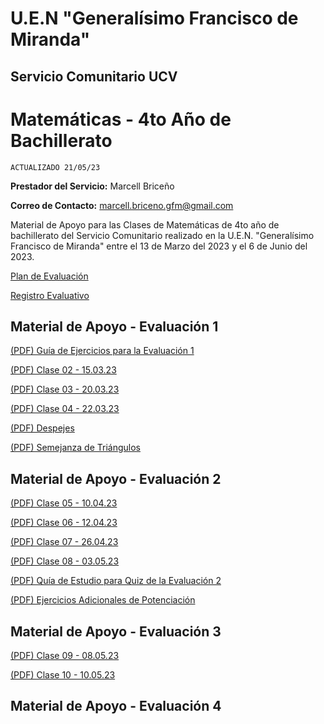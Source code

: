 # U.E.N "Generalísimo Francisco de Miranda"
## Servicio Comunitario UCV

# Matemáticas - 4to Año de Bachillerato

`ACTUALIZADO 21/05/23`

**Prestador del Servicio:** Marcell Briceño

**Correo de Contacto:** marcell.briceno.gfm@gmail.com

Material de Apoyo para las Clases de Matemáticas de 4to año de bachillerato del Servicio Comunitario realizado en la U.E.N. "Generalísimo Francisco de Miranda" entre el 13 de Marzo del 2023 y el 6 de Junio del 2023.

[Plan de Evaluación](https://drive.google.com/file/d/1YRl_j0lRh7vnMinKXTCRAWWnScUARwUR/view?usp=share_link)

[Registro Evaluativo](https://docs.google.com/spreadsheets/d/1HU9LNvpcdXRweshy6iyO9G3VC4Rg-lw3/edit?usp=share_link&ouid=102347422668289452029&rtpof=true&sd=true)

## Material de Apoyo - Evaluación 1

[(PDF) Guía de Ejercicios para la Evaluación 1](https://drive.google.com/file/d/1F4Ro4SoWW2_hDcUEHRp3rHzS4aas2TYT/view?usp=share_link)

[(PDF) Clase 02 - 15.03.23](https://drive.google.com/file/d/10PzF_qtKqlTtVdMGr44AG4w3uAkbfEvV/view?usp=share_link)

[(PDF) Clase 03 - 20.03.23](https://drive.google.com/file/d/1tLFNy1MkF3UsEy-klC6gAQA8oocPn1nU/view?usp=share_link)

[(PDF) Clase 04 - 22.03.23](https://drive.google.com/file/d/1ml_yrKmwHQt8dR6SJvZU0aZENbLbl46A/view?usp=share_link)

[(PDF) Despejes](https://drive.google.com/file/d/1FN2s-PMnTz8spyd4SsTEVYOwXOVLuqPL/view?usp=share_link)

[(PDF) Semejanza de Triángulos](https://drive.google.com/file/d/16-ZNkye-NDUQN7W-eQHlmNR7BLE5uwjy/view?usp=share_link)

## Material de Apoyo - Evaluación 2

[(PDF) Clase 05 - 10.04.23](https://drive.google.com/file/d/1u639TlNLVuXP7xIsCyBcYq9YVNBSjhqY/view?usp=share_link)

[(PDF) Clase 06 - 12.04.23](https://drive.google.com/file/d/1eOKHGBFm8u9yCeL5cFiB_fsQbsA89sIJ/view?usp=share_link)

[(PDF) Clase 07 - 26.04.23](https://drive.google.com/file/d/1DqccjWhhr3RL4-6AV1wkElY7-RlVca5o/view?usp=share_link)

[(PDF) Clase 08 - 03.05.23](https://drive.google.com/file/d/1lLmmuOQc2vQ5ywq5z1VfVAtLbEVjltKB/view?usp=share_link)

[(PDF) Quía de Estudio para Quiz de la Evaluación 2](https://drive.google.com/file/d/11BhZN5GEOxy2GEgpTILoRAeAsbeX0TrX/view?usp=share_link)

[(PDF) Ejercicios Adicionales de Potenciación](https://drive.google.com/file/d/1PoVJ8pWwsMPcw_YVlEcjrW_CDVdIkPtD/view?usp=share_link)

## Material de Apoyo - Evaluación 3

[(PDF) Clase 09 - 08.05.23](https://drive.google.com/file/d/1Z-oyJrAUuUnHh6g0IhSRJM87M_Bx2TDl/view?usp=share_link)

[(PDF) Clase 10 - 10.05.23](https://drive.google.com/file/d/1_GHAmFpsNHz5Pemcgm9z0B9bGX8i_mpw/view?usp=share_link)

## Material de Apoyo - Evaluación 4
